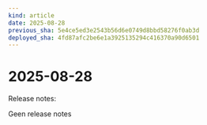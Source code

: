 ```yaml
---
kind: article
date: 2025-08-28
previous_sha: 5e4ce5ed3e2543b56d6e0749d8bbd58276f0ab3d
deployed_sha: 4fd87afc2be6e1a3925135294c416370a90d6501
---
```


# 2025-08-28

Release notes:

Geen release notes
